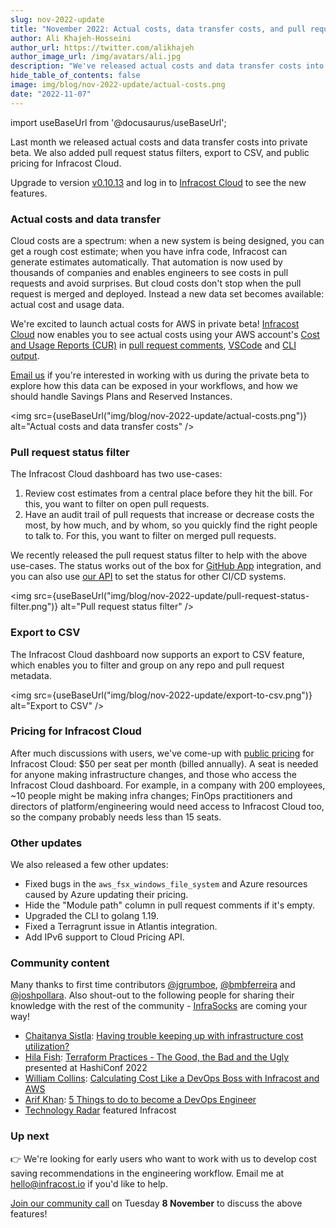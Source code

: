 ```yaml
---
slug: nov-2022-update
title: "November 2022: Actual costs, data transfer costs, and pull requests status filters!"
author: Ali Khajeh-Hosseini
author_url: https://twitter.com/alikhajeh
author_image_url: /img/avatars/ali.jpg
description: "We've released actual costs and data transfer costs into private beta. We also added pull request status filters, export to CSV, and public pricing for Infracost Cloud."
hide_table_of_contents: false
image: img/blog/nov-2022-update/actual-costs.png
date: "2022-11-07"
---
```


import useBaseUrl from '@docusaurus/useBaseUrl';

Last month we released actual costs and data transfer costs into private beta. We also added pull request status filters, export to CSV, and public pricing for Infracost Cloud.

<!--truncate-->

Upgrade to version [v0.10.13](/docs/#1-install-infracost) and log in to [Infracost Cloud](https://dashboard.infracost.io) to see the new features.

### Actual costs and data transfer

Cloud costs are a spectrum: when a new system is being designed, you can get a rough cost estimate; when you have infra code, Infracost can generate estimates automatically. That automation is now used by thousands of companies and enables engineers to see costs in pull requests and avoid surprises. But cloud costs don't stop when the pull request is merged and deployed. Instead a new data set becomes available: actual cost and usage data.

We're excited to launch actual costs for AWS in private beta! [Infracost Cloud](https://dashboard.infracost.io/) now enables you to see actual costs using your AWS account's [Cost and Usage Reports (CUR)](/docs/infracost_cloud/actual_costs/) in [pull request comments](/docs/integrations/cicd/), [VSCode](/docs/integrations/vscode/) and [CLI output](/docs/features/cli_commands/).

[Email us](mailto:hello@infracost.io) if you're interested in working with us during the private beta to explore how this data can be exposed in your workflows, and how we should handle Savings Plans and Reserved Instances.

<img src={useBaseUrl("img/blog/nov-2022-update/actual-costs.png")} alt="Actual costs and data transfer costs" />

### Pull request status filter

The Infracost Cloud dashboard has two use-cases:
1. Review cost estimates from a central place before they hit the bill. For this, you want to filter on open pull requests.
2. Have an audit trail of pull requests that increase or decrease costs the most, by how much, and by whom, so you quickly find the right people to talk to. For this, you want to filter on merged pull requests.

We recently released the pull request status filter to help with the above use-cases. The status works out of the box for [GitHub App](/docs/integrations/github_app/) integration, and you can also use [our API](/docs/features/cli_commands/#pull-request-status) to set the status for other CI/CD systems.

<img src={useBaseUrl("img/blog/nov-2022-update/pull-request-status-filter.png")} alt="Pull request status filter" />

### Export to CSV

The Infracost Cloud dashboard now supports an export to CSV feature, which enables you to filter and group on any repo and pull request metadata.

<img src={useBaseUrl("img/blog/nov-2022-update/export-to-csv.png")} alt="Export to CSV" />

### Pricing for Infracost Cloud

After much discussions with users, we've come-up with [public pricing](/pricing) for Infracost Cloud: $50 per seat per month (billed annually). A seat is needed for anyone making infrastructure changes, and those who access the Infracost Cloud dashboard. For example, in a company with 200 employees, ~10 people might be making infra changes; FinOps practitioners and directors of platform/engineering would need access to Infracost Cloud too, so the company probably needs less than 15 seats.

### Other updates

We also released a few other updates:
- Fixed bugs in the `aws_fsx_windows_file_system` and Azure resources caused by Azure updating their pricing.
- Hide the "Module path" column in pull request comments if it's empty.
- Upgraded the CLI to golang 1.19. 
- Fixed a Terragrunt issue in Atlantis integration.
- Add IPv6 support to Cloud Pricing API.

### Community content

Many thanks to first time contributors [@jgrumboe](https://github.com/jgrumboe), [@bmbferreira](https://github.com/bmbferreira) and [@joshpollara](https://github.com/joshpollara). Also shout-out to the following people for sharing their knowledge with the rest of the community - [InfraSocks](https://twitter.com/AliKhajeh/status/1510310791508946945) are coming your way!
- [Chaitanya Sistla](https://www.linkedin.com/in/chaitanyasistla/): [Having trouble keeping up with infrastructure cost utilization?](https://www.linkedin.com/posts/chaitanyasistla_opensource-opensource-jenkins-activity-6994387882106916864-2ov0)
- [Hila Fish](https://www.linkedin.com/in/hila-fish/): [Terraform Practices - The Good, the Bad and the Ugly](https://www.youtube.com/watch?v=JYQ_EIX4REg) presented at HashiConf 2022
- [William Collins](https://www.linkedin.com/in/william-collins/): [Calculating Cost Like a DevOps Boss with Infracost and AWS](https://wcollins.io/post/2022/calculating-cost-like-a-devops-boss-with-infracost-and-aws/)
- [Arif Khan](https://www.linkedin.com/in/arifkhancloud/): [5 Things to do to become a DevOps Engineer](https://www.linkedin.com/pulse/5-things-do-become-devops-engineer-arif-khan-)
- [Technology Radar](https://www.thoughtworks.com/content/dam/thoughtworks/documents/radar/2022/10/tr_technology_radar_vol_27_en.pdf) featured Infracost

### Up next

👉 We're looking for early users who want to work with us to develop cost saving recommendations in the engineering workflow. Email me at [hello@infracost.io](mailto:hello@infracost.io) if you'd like to help.

[Join our community call](https://github.com/infracost/infracost/issues/2085) on Tuesday **8 November** to discuss the above features!
